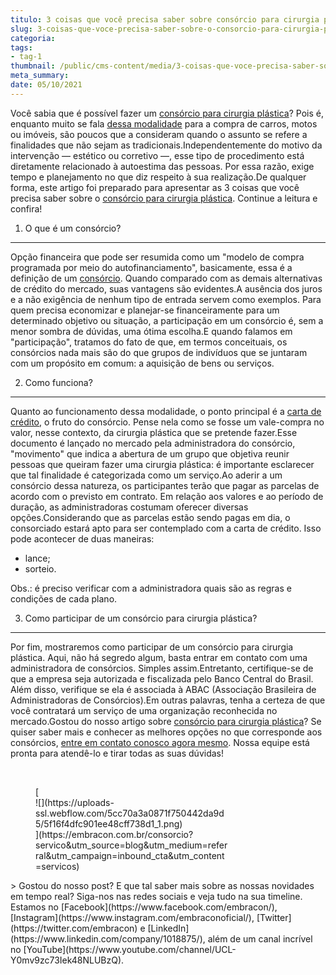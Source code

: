 ```yaml
---
titulo: 3 coisas que você precisa saber sobre consórcio para cirurgia plástica
slug: 3-coisas-que-voce-precisa-saber-sobre-o-consorcio-para-cirurgia-plastica
categoria: 
tags:
- tag-1
thumbnail: /public/cms-content/media/3-coisas-que-voce-precisa-saber-sobre-o-consorcio-para-cirurgia-plastica.jpg
meta_summary: 
date: 05/10/2021
---
```

Você sabia que é possível fazer um [consórcio para cirurgia plástica](https://www.embracon.com.br/consorcio-servicos)? Pois é, enquanto muito se fala [dessa modalidade](https://www.embracon.com.br/conhecaoconsorcio/o-que-e-consorcio) para a compra de carros, motos ou imóveis, são poucos que a consideram quando o assunto se refere a finalidades que não sejam as tradicionais.Independentemente do motivo da intervenção — estético ou corretivo —, esse tipo de procedimento está diretamente relacionado à autoestima das pessoas. Por essa razão, exige tempo e planejamento no que diz respeito à sua realização.De qualquer forma, este artigo foi preparado para apresentar as 3 coisas que você precisa saber sobre o [consórcio para cirurgia plástica](https://www.embracon.com.br/blog/por-que-fazer-um-consorcio-de-cirurgia-plastica). Continue a leitura e confira!

1. O que é um consórcio?
------------------------

Opção financeira que pode ser resumida como um "modelo de compra programada por meio do autofinanciamento", basicamente, essa é a definição de um [consórcio](https://www.embracon.com.br/consorcio-servicos). Quando comparado com as demais alternativas de crédito do mercado, suas vantagens são evidentes.A ausência dos juros e a não exigência de nenhum tipo de entrada servem como exemplos. Para quem precisa economizar e planejar-se financeiramente para um determinado objetivo ou situação, a participação em um consórcio é, sem a menor sombra de dúvidas, uma ótima escolha.E quando falamos em "participação", tratamos do fato de que, em termos conceituais, os consórcios nada mais são do que grupos de indivíduos que se juntaram com um propósito em comum: a aquisição de bens ou serviços.

2. Como funciona?
-----------------

Quanto ao funcionamento dessa modalidade, o ponto principal é a [carta de crédito](https://www.embracon.com.br/conhecaoconsorcio/o-que-e-carta-de-credito), o fruto do consórcio. Pense nela como se fosse um vale-compra no valor, nesse contexto, da cirurgia plástica que se pretende fazer.Esse documento é lançado no mercado pela administradora do consórcio, "movimento" que indica a abertura de um grupo que objetiva reunir pessoas que queiram fazer uma cirurgia plástica: é importante esclarecer que tal finalidade é categorizada como um serviço.Ao aderir a um consórcio dessa natureza, os participantes terão que pagar as parcelas de acordo com o previsto em contrato. Em relação aos valores e ao período de duração, as administradoras costumam oferecer diversas opções.Considerando que as parcelas estão sendo pagas em dia, o consorciado estará apto para ser contemplado com a carta de crédito. Isso pode acontecer de duas maneiras:

- lance;
- sorteio.

Obs.: é preciso verificar com a administradora quais são as regras e condições de cada plano.

3. Como participar de um consórcio para cirurgia plástica?
----------------------------------------------------------

Por fim, mostraremos como participar de um consórcio para cirurgia plástica. Aqui, não há segredo algum, basta entrar em contato com uma administradora de consórcios. Simples assim.Entretanto, certifique-se de que a empresa seja autorizada e fiscalizada pelo Banco Central do Brasil. Além disso, verifique se ela é associada à ABAC (Associação Brasileira de Administradoras de Consórcios).Em outras palavras, tenha a certeza de que você contratará um serviço de uma organização reconhecida no mercado.Gostou do nosso artigo sobre [consórcio para cirurgia plástica](https://www.embracon.com.br/blog/por-que-fazer-um-consorcio-de-cirurgia-plastica)? Se quiser saber mais e conhecer as melhores opções no que corresponde aos consórcios, [entre em contato conosco agora mesmo](https://www.embracon.com.br/). Nossa equipe está pronta para atendê-lo e tirar todas as suas dúvidas!

‍

<figure class="w-richtext-figure-type-image w-richtext-align-center" style="max-width:310px">[<div>![](https://uploads-ssl.webflow.com/5cc70a3a0871f750442da9d5/5f16f4dfc901ee48cff738d1_1.png)</div>](https://embracon.com.br/consorcio?servico&utm_source=blog&utm_medium=referral&utm_campaign=inbound_cta&utm_content=servicos)</figure>> Gostou do nosso post? E que tal saber mais sobre as nossas novidades em tempo real? Siga-nos nas redes sociais e veja tudo na sua timeline. Estamos no [Facebook](https://www.facebook.com/embracon/), [Instagram](https://www.instagram.com/embraconoficial/), [Twitter](https://twitter.com/embracon) e [LinkedIn](https://www.linkedin.com/company/1018875/), além de um canal incrível no [YouTube](https://www.youtube.com/channel/UCL-Y0mv9zc73Iek48NLUBzQ).
